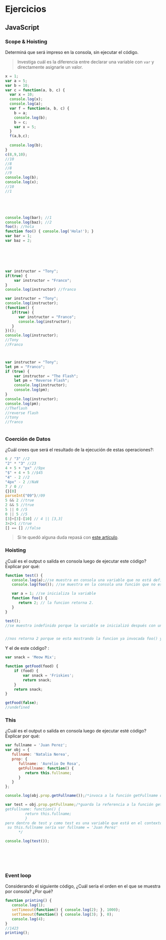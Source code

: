 
# Ejercicios

## JavaScript

### Scope & Hoisting

Determiná que será impreso en la consola, sin ejecutar el código.

> Investiga cuál es la diferencia entre declarar una variable con `var` y directamente asignarle un valor.

```javascript
x = 1;
var a = 5;
var b = 10;
var c = function(a, b, c) {
  var x = 10;
  console.log(x);
  console.log(a);
  var f = function(a, b, c) {
    b = a;
    console.log(b);
    b = c;
    var x = 5;
  }
  f(a,b,c);
  
  console.log(b);
}
c(8,9,10);
//10
//8
//8
//9
console.log(b);
console.log(x);
//10
//1
```

```javascript




console.log(bar); //1
console.log(baz); //2
foo(); //hola 
function foo() { console.log('Hola!'); }
var bar = 1;
var baz = 2;







```

```javascript
var instructor = "Tony";
if(true) {
    var instructor = "Franco";
}
console.log(instructor) //franco
```

```javascript
var instructor = "Tony";
console.log(instructor);
(function() {
   if(true) {
      var instructor = "Franco";
      console.log(instructor);
   }
})();
console.log(instructor);
//Tony
//Franco 



```
```javascript

var instructor = "Tony";
let pm = "Franco";
if (true) {
    var instructor = "The Flash";
    let pm = "Reverse Flash";
    console.log(instructor);
    console.log(pm);
}
console.log(instructor);
console.log(pm);
//Theflash 
//reverse flash
//tony
//franco



```
### Coerción de Datos

¿Cuál crees que será el resultado de la ejecución de estas operaciones?:

```javascript
6 / "3" //2
"2" * "3" //23
4 + 5 + "px" //9px
"$" + 4 + 5 //$45
"4" - 2 //2
"4px" - 2 //NaN
7 / 0 //
{}[0]
parseInt("09")//09
5 && 2 //true
2 && 5 //true
5 || 0 //5
0 || 5 //5
[3]+[3]-[10] // 4 || [3,3]
3>2>1 //true
[] == [] //false
```

> Si te quedó alguna duda repasá con [este artículo](http://javascript.info/tutorial/object-conversion).


### Hoisting

¿Cuál es el output o salida en consola luego de ejecutar este código? Explicar por qué:

```javascript
function test() {
   console.log(a);//se muestra en consola una variable que no está definida aún 
   console.log(foo()); //se muestra en la consola una función que no está definida aún,"no se la está invocando" 

   var a = 1; //se inicializa la variable
   function foo() {
      return 2; // la funcion retorna 2.
   }
}

test();
//se muestra indefinido porque la variable se inicializó después con un valor, pero si se inicializa despues el valor no lo guarda en un espacio de memoria global, solo guarda la referencia a la variable, lo cual permite que no nos salte error al llamarla antes de declararla 


//nos retorna 2 porque se esta mostrando la funcion ya invocada foo() y esa función retorna 2, por eso nos muestra lo que está retornando

```

Y el de este código? :

```javascript
var snack = 'Meow Mix';

function getFood(food) {
    if (food) {
        var snack = 'Friskies';
        return snack;
    }
    return snack;
}

getFood(false);
//undefined
```


### This

¿Cuál es el output o salida en consola luego de ejecutar esté código? Explicar por qué:

```javascript
var fullname = 'Juan Perez';
var obj = {
   fullname: 'Natalia Nerea',
   prop: {
      fullname: 'Aurelio De Rosa',
      getFullname: function() {
         return this.fullname;
      }
   }
};

console.log(obj.prop.getFullname());/*invoca a la función getFullname que tiene como this el contexto de prop{} por eso no sale a buscar la variable fullname a otro contexto de ejecución*/

var test = obj.prop.getFullname;/*guarda la referencia a la función getFullname, es como si se creara una nueva funcion
getFullname: function() {
         return this.fullname;
         }
pero dentro de test y como test es una variable que está en el contexto de ejecucion global.
 su this.fullname sería var fullname = 'Juan Perez'
      */

console.log(test());







```

### Event loop

Considerando el siguiente código, ¿Cuál sería el orden en el que se muestra por consola? ¿Por qué?

```javascript
function printing() {
   console.log(1);
   setTimeout(function() { console.log(2); }, 1000);
   setTimeout(function() { console.log(3); }, 0);
   console.log(4);
}
//1423
printing();
```
